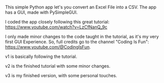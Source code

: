 This simple Python app let's you convert an Excel File into a CSV. The app has a GUI, made with PySimpleGUI.

I coded the app closely following this great tutorial: https://www.youtube.com/watch?v=LzCfNanQ_9c

I only made minor changes to the code taught in the tutorial, as it's my very first GUI Experience.
So, full credits go to the channel "Coding Is Fun": https://www.youtube.com/@CodingIsFun.


v1 is basically following the tutorial.

v2 is the finished tutorial with some minor changes.

v3 is my finished version, with some personal touches.
